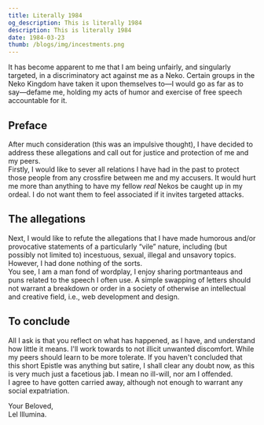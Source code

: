 ```yaml
---
title: Literally 1984
og_description: This is literally 1984
description: This is literally 1984
date: 1984-03-23
thumb: /blogs/img/incestments.png
---
```


It has become apparent to me that I am being unfairly, and singularly targeted, in a discriminatory act against me as a Neko. Certain groups in the Neko Kingdom have taken it upon themselves to—I would go as far as to say—defame me, holding my acts of humor and exercise of free speech accountable for it.

## Preface

After much consideration (this was an impulsive thought), I have decided to address these allegations and call out for justice and protection of me and my peers.  
Firstly, I would like to sever all relations I have had in the past to protect those people from any crossfire between me and my accusers. It would hurt me more than anything to have my fellow _real_ Nekos be caught up in my ordeal. I do not want them to feel associated if it invites targeted attacks.

## The allegations

Next, I would like to refute the allegations that I have made humorous and/or provocative statements of a particularly “vile” nature, including (but possibly not limited to) incestuous, sexual, illegal and unsavory topics. However, I had done nothing of the sorts.  
You see, I am a man fond of wordplay, I enjoy sharing portmanteaus and puns related to the speech I often use. A simple swapping of letters should not warrant a breakdown or order in a society of otherwise an intellectual and creative field, i.e., web development and design.

## To conclude

All I ask is that you reflect on what has happened, as I have, and understand how little it means. I'll work towards to not illicit unwanted discomfort. While my peers should learn to be more tolerate. If you haven't concluded that this short Epistle was anything but satire, I shall clear any doubt now, as this is very much just a facetious jab. I mean no ill-will, nor am I offended.  
I agree to have gotten carried away, although not enough to warrant any social expatriation.

Your Beloved,  
Lel Illumina.
